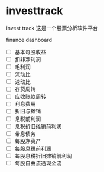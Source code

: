 # investtrack
invest track
这是一个股票分析软件平台

finance dashboard 
- [ ] 基本每股收益
- [ ] 扣非净利润
- [ ] 毛利润
- [ ] 流动比
- [ ] 速动比
- [ ] 存货周转
- [ ] 应收账款周转
- [ ] 利息费用
- [ ] 折旧与摊销
- [ ] 息税前利润
- [ ] 息税折旧摊销前利润
- [ ] 带息债务
- [ ] 每股净资产
- [ ] 每股息税前利润
- [ ] 每股息税折旧摊销前利润
- [ ] 每股自由流通现金流
